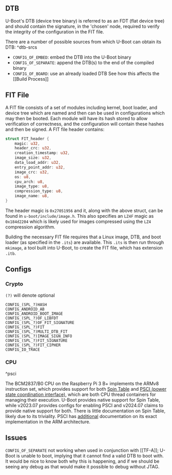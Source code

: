 ## DTB

U-Boot's DTB (device tree binary) is referred to as an FDT (flat device tree) and should contain the signature, in the 'chosen' node, required to verify the integrity of the configuration in the FIT file.

There are a number of possible sources from which U-Boot can obtain its DTB: ^dtb-srcs
- `CONFIG_OF_EMBED`: embed the DTB into the U-Boot binary
- `CONFIG_OF_SEPARATE`: append the DTB(s) to the end of the compiled binary
- `CONFIG_OF_BOARD`: use an already loaded DTB
See how this affects the [[Build Process]]

## FIT File

A FIT file consists of a set of modules including kernel, boot loader, and device tree which are named and then can be used in configurations which may then be booted. Each module will have its hash stored to allow verification of correctness, and the configuration will contain these hashes and then be signed.
A FIT file header contains:

```rust
struct FIT_header {
	magic: u32,
	header_crc: u32,
	creation_timestamp: u32,
	image_size: u32,
	data_load_addr: u32,
	entry_point_addr: u32,
	image_crc: u32,
	os: u8,
	cpu_arch: u8,
	image_type: u8,
	compression_type: u8,
	image_name: u8,
}
```

The header magic is `0x27051956` and it, along with the above struct, can be found in `u-boot/include/image.h`. This also specifies an `LZ4F` magic as `0x184d2204` which is likely used for images compressed using the `LZ4` compression algorithm.

Building the necessary FIT file requires that a Linux image, DTB, and boot loader (as specified in the `.its`) are available. This `.its` is then run through `mkimage`, a tool built into U-Boot, to create the FIT file, which has extension `.itb`.

## Configs

### Crypto

`(?)` will denote optional

```
CONFIG_(SPL_?)HASH
CONFIG_ANDROID_AB
CONFIG_ANDROID_BOOT_IMAGE
CONFIG_(SPL_?)OF_LIBFDT
CONFIG_(SPL_?)OF_FIT_SIGNATURE
CONFIG_(SPL_?)FIT
CONFIG_(SPL_?)MULTI_DTB_FIT
CONFIG_(SPL_?)IMAGE_SIGN_INFO
CONFIG_(SPL_?)FIT_SIGNATURE
CONFIG_(SPL_?)FIT_CIPHER
CONFIG_IO_TRACE
```

### CPU

^psci

The BCM2837/B0 CPU on the Raspberry Pi 3 B+ implements the ARMv8 instruction set, which provides support for both [Spin Table](https://patches.linaro.org/project/u-boot/patch/1466167909-15345-2-git-send-email-yamada.masahiro@socionext.com/#343507) and [PSCI (power state coordination interface)](https://developer.arm.com/documentation/den0024/a/Power-Management/Power-State-Coordination-Interface?lang=en), which are both CPU thread containers for managing their execution. U-Boot provides native support for Spin Table, while v2023.07 provides configs for enabling PSCI and v2024.07 claims to provide native support for both. There is little documentation on Spin Table, likely due to its triviality. PSCI has [additional](https://developer.arm.com/documentation/den0022/latest/) documentation on its exact implementation in the ARM architecture.

## Issues

`CONFIG_OF_SEPARATE` not working when used in conjunction with [[TF-A]]; U-Boot is unable to boot, implying that it cannot find a valid DTB to boot with. It would be nice to know both why this is happening, and if we should be seeing any debug as that would make it possible to debug without JTAG.